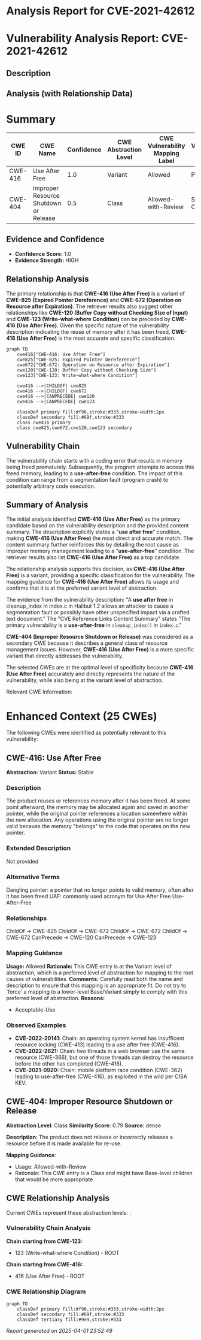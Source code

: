 # Analysis Report for CVE-2021-42612

# Vulnerability Analysis Report: CVE-2021-42612

## Description



## Analysis (with Relationship Data)

# Summary
| CWE ID | CWE Name | Confidence | CWE Abstraction Level | CWE Vulnerability Mapping Label | CWE-Vulnerability Mapping Notes |
|---|---|---|---|---|---|
| CWE-416 | Use After Free | 1.0 | Variant | Allowed | Primary CWE |
| CWE-404 | Improper Resource Shutdown or Release | 0.5 | Class | Allowed-with-Review | Secondary Candidate |

## Evidence and Confidence

*   **Confidence Score:** 1.0
*   **Evidence Strength:** HIGH

## Relationship Analysis
The primary relationship is that **CWE-416 (Use After Free)** is a variant of **CWE-825 (Expired Pointer Dereference)** and **CWE-672 (Operation on Resource after Expiration)**. The retriever results also suggest other relationships like **CWE-120 (Buffer Copy without Checking Size of Input)** and **CWE-123 (Write-what-where Condition)** can be preceded by **CWE-416 (Use After Free)**. Given the specific nature of the vulnerability description indicating the reuse of memory after it has been freed, **CWE-416 (Use After Free)** is the most accurate and specific classification.

```mermaid
graph TD
    cwe416["CWE-416: Use After Free"]
    cwe825["CWE-825: Expired Pointer Dereference"]
    cwe672["CWE-672: Operation on Resource after Expiration"]
    cwe120["CWE-120: Buffer Copy without Checking Size"]
    cwe123["CWE-123: Write-what-where Condition"]
    
    cwe416 -->|CHILDOF| cwe825
    cwe416 -->|CHILDOF| cwe672
    cwe416 -->|CANPRECEDE| cwe120
    cwe416 -->|CANPRECEDE| cwe123
    
    classDef primary fill:#f96,stroke:#333,stroke-width:2px
    classDef secondary fill:#69f,stroke:#333
    class cwe416 primary
    class cwe825,cwe672,cwe120,cwe123 secondary
```

## Vulnerability Chain
The vulnerability chain starts with a coding error that results in memory being freed prematurely. Subsequently, the program attempts to access this freed memory, leading to a **use-after-free** condition. The impact of this condition can range from a segmentation fault (program crash) to potentially arbitrary code execution.

## Summary of Analysis
The initial analysis identified **CWE-416 (Use After Free)** as the primary candidate based on the vulnerability description and the provided content summary. The description explicitly states a "**use after free**" condition, making **CWE-416 (Use After Free)** the most direct and accurate match. The content summary further reinforces this by detailing the root cause as improper memory management leading to a "**use-after-free**" condition. The retriever results also list **CWE-416 (Use After Free)** as a top candidate.

The relationship analysis supports this decision, as **CWE-416 (Use After Free)** is a variant, providing a specific classification for the vulnerability. The mapping guidance for **CWE-416 (Use After Free)** allows its usage and confirms that it is at the preferred variant level of abstraction.

The evidence from the vulnerability description: "A **use after free** in cleanup_index in index.c in Halibut 1.2 allows an attacker to cause a segmentation fault or possibly have other unspecified impact via a crafted text document." The "CVE Reference Links Content Summary" states "The primary vulnerability is a **use-after-free** in `cleanup_index()` in `index.c`."

**CWE-404 (Improper Resource Shutdown or Release)** was considered as a secondary CWE because it describes a general class of resource management issues. However, **CWE-416 (Use After Free)** is a more specific variant that directly addresses the vulnerability.

The selected CWEs are at the optimal level of specificity because **CWE-416 (Use After Free)** accurately and directly represents the nature of the vulnerability, while also being at the variant level of abstraction.

Relevant CWE Information:

# Enhanced Context (25 CWEs)
The following CWEs were identified as potentially relevant to this vulnerability:

## CWE-416: Use After Free
**Abstraction:** Variant
**Status:** Stable

### Description
The product reuses or references memory after it has been freed. At some point afterward, the memory may be allocated again and saved in another pointer, while the original pointer references a location somewhere within the new allocation. Any operations using the original pointer are no longer valid because the memory "belongs" to the code that operates on the new pointer.

### Extended Description
Not provided

### Alternative Terms
Dangling pointer: a pointer that no longer points to valid memory, often after it has been freed
UAF: commonly used acronym for Use After Free
Use-After-Free

### Relationships
ChildOf -> CWE-825
ChildOf -> CWE-672
ChildOf -> CWE-672
ChildOf -> CWE-672
CanPrecede -> CWE-120
CanPrecede -> CWE-123

### Mapping Guidance
**Usage:** Allowed
**Rationale:** This CWE entry is at the Variant level of abstraction, which is a preferred level of abstraction for mapping to the root causes of vulnerabilities.
**Comments:** Carefully read both the name and description to ensure that this mapping is an appropriate fit. Do not try to 'force' a mapping to a lower-level Base/Variant simply to comply with this preferred level of abstraction.
**Reasons:**
- Acceptable-Use

### Observed Examples
- **CVE-2022-20141:** Chain: an operating system kernel has insufficent resource locking (CWE-413) leading to a use after free (CWE-416).
- **CVE-2022-2621:** Chain: two threads in a web browser use the same resource (CWE-366), but one of those threads can destroy the resource before the other has completed (CWE-416).
- **CVE-2021-0920:** Chain: mobile platform race condition (CWE-362) leading to use-after-free (CWE-416), as exploited in the wild per CISA KEV.

## CWE-404: Improper Resource Shutdown or Release
**Abstraction Level**: Class
**Similarity Score**: 0.79
**Source**: dense

**Description**:
The product does not release or incorrectly releases a resource before it is made available for re-use.

**Mapping Guidance**:
- Usage: Allowed-with-Review
- Rationale: This CWE entry is a Class and might have Base-level children that would be more appropriate


## CWE Relationship Analysis

Current CWEs represent these abstraction levels: .


### Vulnerability Chain Analysis

**Chain starting from CWE-123:**
- 123 (Write-what-where Condition) - ROOT


**Chain starting from CWE-416:**
- 416 (Use After Free) - ROOT



### CWE Relationship Diagram

```mermaid
graph TD
    classDef primary fill:#f96,stroke:#333,stroke-width:2px
    classDef secondary fill:#69f,stroke:#333
    classDef tertiary fill:#9e9,stroke:#333
```



*Report generated on 2025-04-01 23:52:49*
